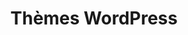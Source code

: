 ---
layout: ressources-themes-wp_index
title: Thèmes WordPress
category: themes-wp-all
permalink: /ressources/themes-wordpress/
intro: Adding sketching to the design process is a great way to amplify software and hardware tools. Sketching provides a unique space that can help you think differently, generate a variety of ideas quickly, explore alternatives with less risk, and encourage constructive discussions with colleagues and clients.
bgimgheader: false
text-twtr: Ressources WordPress
current_nav: all
---
